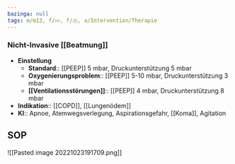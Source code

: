 ```yaml
---
bazinga: null
tags: m/m13, f/💤, f/🫁, a/Intervention/Therapie
---
```

### Nicht-Invasive [[Beatmung]]
- **Einstellung**
	- **Standard**:: [[PEEP]] 5 mbar, Druckunterstützung 5 mbar
	- **Oxygenierungsproblem**:: [[PEEP]] 5-10 mbar, Druckunterstützung 3 mbar
	- **[[Ventilationsstörungen]]**:: [[PEEP]] 4 mbar, Druckunterstützung 8 mbar
- **Indikation**:: [[COPD]], [[Lungenödem]]
- **KI**:: Apnoe, Atemwegsverlegung, Aspirationsgefahr, [[Koma]], Agitation

## SOP
![[Pasted image 20221023191709.png]]